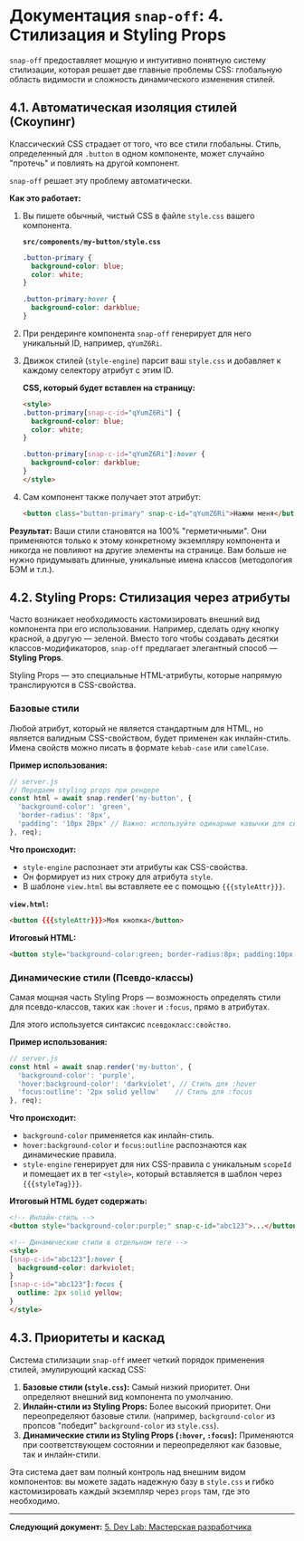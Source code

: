 # Документация `snap-off`: 4. Стилизация и Styling Props

`snap-off` предоставляет мощную и интуитивно понятную систему стилизации, которая решает две главные проблемы CSS: глобальную область видимости и сложность динамического изменения стилей.

## 4.1. Автоматическая изоляция стилей (Скоупинг)

Классический CSS страдает от того, что все стили глобальны. Стиль, определенный для `.button` в одном компоненте, может случайно "протечь" и повлиять на другой компонент.

`snap-off` решает эту проблему автоматически.

**Как это работает:**

1.  Вы пишете обычный, чистый CSS в файле `style.css` вашего компонента.

    **`src/components/my-button/style.css`**
    ```css
    .button-primary {
      background-color: blue;
      color: white;
    }

    .button-primary:hover {
      background-color: darkblue;
    }
    ```

2.  При рендеринге компонента `snap-off` генерирует для него уникальный ID, например, `qYumZ6Ri`.
3.  Движок стилей (`style-engine`) парсит ваш `style.css` и добавляет к каждому селектору атрибут с этим ID.

    **CSS, который будет вставлен на страницу:**
    ```html
    <style>
    .button-primary[snap-c-id="qYumZ6Ri"] {
      background-color: blue;
      color: white;
    }

    .button-primary[snap-c-id="qYumZ6Ri"]:hover {
      background-color: darkblue;
    }
    </style>
    ```

4.  Сам компонент также получает этот атрибут:
    ```html
    <button class="button-primary" snap-c-id="qYumZ6Ri">Нажми меня</button>
    ```

**Результат:** Ваши стили становятся на 100% "герметичными". Они применяются только к этому конкретному экземпляру компонента и никогда не повлияют на другие элементы на странице. Вам больше не нужно придумывать длинные, уникальные имена классов (методология БЭМ и т.п.).

## 4.2. Styling Props: Стилизация через атрибуты

Часто возникает необходимость кастомизировать внешний вид компонента при его использовании. Например, сделать одну кнопку красной, а другую — зеленой. Вместо того чтобы создавать десятки классов-модификаторов, `snap-off` предлагает элегантный способ — **Styling Props**.

Styling Props — это специальные HTML-атрибуты, которые напрямую транслируются в CSS-свойства.

### Базовые стили

Любой атрибут, который не является стандартным для HTML, но является валидным CSS-свойством, будет применен как инлайн-стиль. Имена свойств можно писать в формате `kebab-case` или `camelCase`.

**Пример использования:**
```javascript
// server.js
// Передаем styling props при рендере
const html = await snap.render('my-button', { 
  'background-color': 'green',
  'border-radius': '8px',
  'padding': '10px 20px' // Важно: используйте одинарные кавычки для свойств с дефисом
}, req);
```

**Что происходит:**
-   `style-engine` распознает эти атрибуты как CSS-свойства.
-   Он формирует из них строку для атрибута `style`.
-   В шаблоне `view.html` вы вставляете ее с помощью `{{{styleAttr}}}`.

**`view.html`:**
```html
<button {{{styleAttr}}}>Моя кнопка</button>
```

**Итоговый HTML:**
```html
<button style="background-color:green; border-radius:8px; padding:10px 20px;">Моя кнопка</button>
```

### Динамические стили (Псевдо-классы)

Самая мощная часть Styling Props — возможность определять стили для псевдо-классов, таких как `:hover` и `:focus`, прямо в атрибутах.

Для этого используется синтаксис `псевдокласс:свойство`.

**Пример использования:**
```javascript
// server.js
const html = await snap.render('my-button', { 
  'background-color': 'purple',
  'hover:background-color': 'darkviolet', // Стиль для :hover
  'focus:outline': '2px solid yellow'    // Стиль для :focus
}, req);
```

**Что происходит:**
-   `background-color` применяется как инлайн-стиль.
-   `hover:background-color` и `focus:outline` распознаются как динамические правила.
-   `style-engine` генерирует для них CSS-правила с уникальным `scopeId` и помещает их в тег `<style>`, который вставляется в шаблон через `{{{styleTag}}}`.

**Итоговый HTML будет содержать:**
```html
<!-- Инлайн-стиль -->
<button style="background-color:purple;" snap-c-id="abc123">...</button>

<!-- Динамические стили в отдельном теге -->
<style>
[snap-c-id="abc123"]:hover {
  background-color: darkviolet;
}
[snap-c-id="abc123"]:focus {
  outline: 2px solid yellow;
}
</style>
```

## 4.3. Приоритеты и каскад

Система стилизации `snap-off` имеет четкий порядок применения стилей, эмулирующий каскад CSS:

1.  **Базовые стили (`style.css`):** Самый низкий приоритет. Они определяют внешний вид компонента по умолчанию.
2.  **Инлайн-стили из Styling Props:** Более высокий приоритет. Они переопределяют базовые стили. (например, `background-color` из пропсов "победит" `background-color` из `style.css`).
3.  **Динамические стили из Styling Props (`:hover`, `:focus`):** Применяются при соответствующем состоянии и переопределяют как базовые, так и инлайн-стили.

Эта система дает вам полный контроль над внешним видом компонентов: вы можете задать надежную базу в `style.css` и гибко кастомизировать каждый экземпляр через `props` там, где это необходимо.

---
**Следующий документ:** [5. Dev Lab: Мастерская разработчика](./05-dev-lab.md)